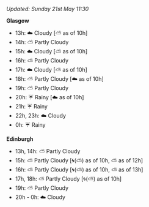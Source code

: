 *Updated: Sunday 21st May 11:30*

**Glasgow**

* 13h: :cloud: Cloudy [:partly_sunny: as of 10h]
* 14h: :partly_sunny: Partly Cloudy
* 15h: :cloud: Cloudy [:partly_sunny: as of 10h]
* 16h: :partly_sunny: Partly Cloudy
* 17h: :cloud: Cloudy [:partly_sunny: as of 10h]
* 18h: :partly_sunny: Partly Cloudy [:cloud: as of 10h]
* 19h: :partly_sunny: Partly Cloudy
* 20h: :umbrella: Rainy [:cloud: as of 10h]
* 21h: :umbrella: Rainy
* 22h, 23h: :cloud: Cloudy
* 0h: :umbrella: Rainy

**Edinburgh**

* 13h, 14h: :partly_sunny: Partly Cloudy
* 15h: :partly_sunny: Partly Cloudy [:cyclone:(:partly_sunny:) as of 10h, :partly_sunny: as of 12h]
* 16h: :partly_sunny: Partly Cloudy [:cyclone:(:partly_sunny:) as of 10h, :partly_sunny: as of 13h]
* 17h, 18h: :partly_sunny: Partly Cloudy [:cyclone:(:partly_sunny:) as of 10h]
* 19h: :partly_sunny: Partly Cloudy
* 20h - 0h: :cloud: Cloudy
